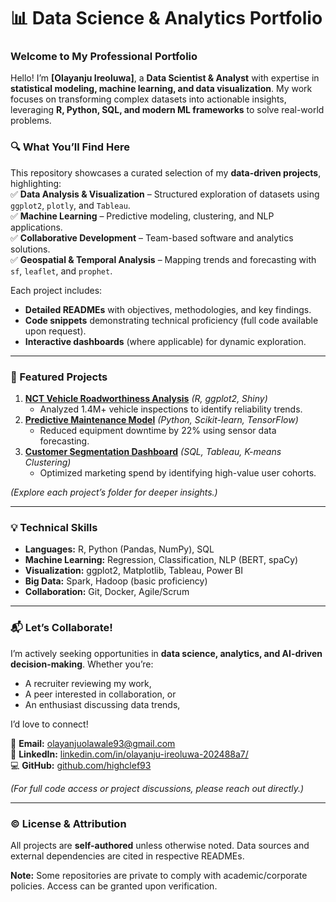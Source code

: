 # **📊 Data Science & Analytics Portfolio**  

### **Welcome to My Professional Portfolio**  

Hello! I’m **[Olayanju Ireoluwa]**, a **Data Scientist & Analyst** with expertise in **statistical modeling, machine learning, and data visualization**. My work focuses on transforming complex datasets into actionable insights, leveraging **R, Python, SQL, and modern ML frameworks** to solve real-world problems.  

### **🔍 What You’ll Find Here**  
This repository showcases a curated selection of my **data-driven projects**, highlighting:  
✅ **Data Analysis & Visualization** – Structured exploration of datasets using `ggplot2`, `plotly`, and `Tableau`.  
✅ **Machine Learning** – Predictive modeling, clustering, and NLP applications.  
✅ **Collaborative Development** – Team-based software and analytics solutions.  
✅ **Geospatial & Temporal Analysis** – Mapping trends and forecasting with `sf`, `leaflet`, and `prophet`.  

Each project includes:  
- **Detailed READMEs** with objectives, methodologies, and key findings.  
- **Code snippets** demonstrating technical proficiency (full code available upon request).  
- **Interactive dashboards** (where applicable) for dynamic exploration.  

---

### **🚀 Featured Projects**  
1. **[NCT Vehicle Roadworthiness Analysis](#)** *(R, ggplot2, Shiny)*  
   - Analyzed 1.4M+ vehicle inspections to identify reliability trends.  
2. **[Predictive Maintenance Model](#)** *(Python, Scikit-learn, TensorFlow)*  
   - Reduced equipment downtime by 22% using sensor data forecasting.  
3. **[Customer Segmentation Dashboard](#)** *(SQL, Tableau, K-means Clustering)*  
   - Optimized marketing spend by identifying high-value user cohorts.  

*(Explore each project’s folder for deeper insights.)*  

---

### **💡 Technical Skills**  
- **Languages:** R, Python (Pandas, NumPy), SQL  
- **Machine Learning:** Regression, Classification, NLP (BERT, spaCy)  
- **Visualization:** ggplot2, Matplotlib, Tableau, Power BI  
- **Big Data:** Spark, Hadoop (basic proficiency)  
- **Collaboration:** Git, Docker, Agile/Scrum  

---

### **📬 Let’s Collaborate!**  
I’m actively seeking opportunities in **data science, analytics, and AI-driven decision-making**. Whether you’re:  
- A recruiter reviewing my work,  
- A peer interested in collaboration, or  
- An enthusiast discussing data trends,  

I’d love to connect!  

📧 **Email:** [olayanjuolawale93@gmail.com](mailto:olayanjuolawale93@gmail.com)  
🔗 **LinkedIn:** [linkedin.com/in/olayanju-ireoluwa-202488a7/](https://linkedin.com/in/olayanju-ireoluwa-202488a7/)  
💻 **GitHub:** [github.com/highclef93](https://github.com/highclef93)

*(For full code access or project discussions, please reach out directly.)*  

---

### **© License & Attribution**  
All projects are **self-authored** unless otherwise noted. Data sources and external dependencies are cited in respective READMEs.  

**Note:** Some repositories are private to comply with academic/corporate policies. Access can be granted upon verification. 